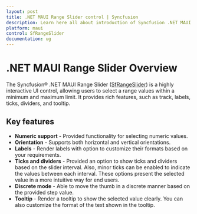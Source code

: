 ```yaml
---
layout: post
title: .NET MAUI Range Slider control | Syncfusion
description: Learn here all about introduction of Syncfusion .NET MAUI Range Slider (SfRangeSlider) control with key features and more.
platform: maui
control: SfRangeSlider
documentation: ug
---
```


# .NET MAUI Range Slider Overview

The Syncfusion® .NET MAUI Range Slider ([SfRangeSlider](https://www.syncfusion.com/maui-controls/maui-range-slider)) is a highly interactive UI control, allowing users to select a range values within a minimum and maximum limit. It provides rich features, such as track, labels, ticks, dividers, and tooltip.

## Key features

* **Numeric support** - Provided functionality for selecting numeric values.
* **Orientation** - Supports both horizontal and vertical orientations.
* **Labels** - Render labels with option to customize their formats based on your requirements.
* **Ticks and dividers** - Provided an option to show ticks and dividers based on the slider interval. Also, minor ticks can be enabled to indicate the values between each interval. These options present the selected value in a more intuitive way for end users.
* **Discrete mode** - Able to move the thumb in a discrete manner based on the provided step value.
* **Tooltip** - Render a tooltip to show the selected value clearly. You can also customize the format of the text shown in the tooltip.

